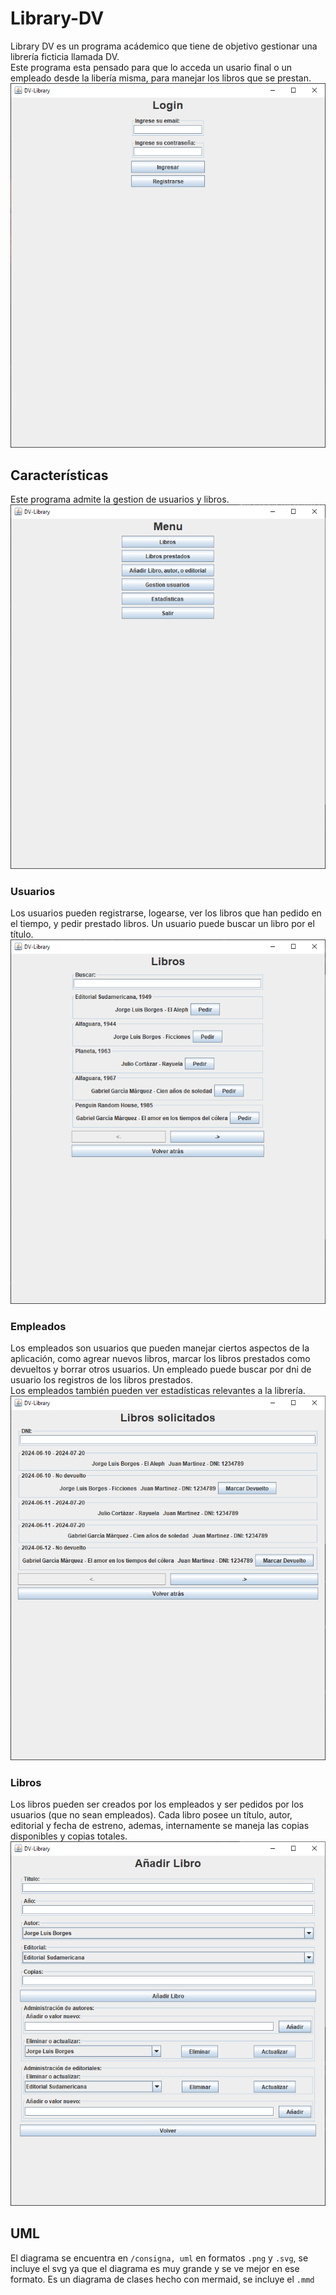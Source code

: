 # Library-DV

Library DV es un programa acádemico que tiene de objetivo gestionar una librería
ficticia llamada DV.  
Este programa esta pensado para que lo acceda un usario final o un empleado desde
la libería misma, para manejar los libros que se prestan.
![img.png](img/login.png)
## Características
Este programa admite la gestion de usuarios y libros.
![img_1.png](img/menu.png)
### Usuarios
Los usuarios pueden registrarse, logearse, ver los libros que han pedido en el tiempo,
y pedir prestado libros. Un usuario puede buscar un libro por el título.
![img.png](img/books.png)
### Empleados
Los empleados son usuarios que pueden manejar ciertos aspectos de la aplicación, como
agrear nuevos libros, marcar los libros prestados como devueltos y borrar otros 
usuarios. Un empleado puede buscar por dni de usuario los registros de los 
libros prestados.  
Los empleados también pueden ver estadísticas relevantes a la librería.
![img.png](img/lends.png)
### Libros
Los libros pueden ser creados por los empleados y ser pedidos por los usuarios (que no
sean empleados). Cada libro posee un título, autor, editorial y fecha de estreno,
ademas, internamente se maneja las copias disponibles y copias totales.
![img.png](img/editor.png)
## UML
El diagrama se encuentra en `/consigna, uml` en formatos `.png` y `.svg`, se incluye
el svg ya que el diagrama es muy grande y se ve mejor en ese formato.
Es un diagrama de clases hecho con mermaid, se incluye el `.mmd`